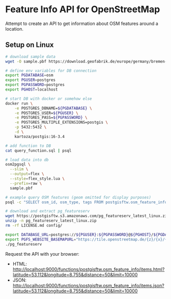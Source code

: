# Feature Info API for OpenStreetMap

Attempt to create an API to get information about OSM features around a location.

## Setup on Linux

```sh
# download sample data
wget -O sample.pbf https://download.geofabrik.de/europe/germany/bremen-latest.osm.pbf

# define env variables for DB connection
export PGDATABASE=osm
export PGUSER=postgres
export PGPASSWORD=postgres
export PGHOST=localhost

# start DB with docker or somehow else
docker run \
    -e POSTGRES_DBNAME=${PGDATABASE} \
    -e POSTGRES_USER=${PGUSER} \
    -e POSTGRES_PASS=${PGPASSWORD} \
    -e POSTGRES_MULTIPLE_EXTENSIONS=postgis \
    -p 5432:5432 \
    -d \
    kartoza/postgis:16-3.4

# add function to DB
cat query_function.sql | psql

# load data into db
osm2pgsql \
  --slim \
  --output=flex \
  --style=flex_style.lua \
  --prefix=raw \
  sample.pbf

# example query OSM features (geom omitted for display purposes)
psql -c "SELECT osm_id, osm_type, tags FROM postgisftw.osm_feature_info(53.112, 8.755, 10)"

# download and extract pg_featureserv
wget https://postgisftw.s3.amazonaws.com/pg_featureserv_latest_linux.zip
unzip -n pg_featureserv_latest_linux.zip
rm -rf LICENSE.md config/

export DATABASE_URL=postgres://${PGUSER}:${PGPASSWORD}@${PGHOST}/${PGDATABASE}
export PGFS_WEBSITE_BASEMAPURL="https://tile.openstreetmap.de/{z}/{x}/{y}.png"
./pg_featureserv
```

Request the API with your browser:

- HTML: <http://localhost:9000/functions/postgisftw.osm_feature_info/items.html?latitude=53.112&longitude=8.755&distance=50&limit=10000>
- JSON: <http://localhost:9000/functions/postgisftw.osm_feature_info/items.json?latitude=53.112&longitude=8.755&distance=50&limit=10000>

